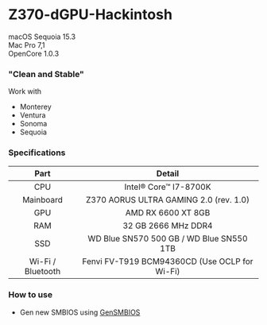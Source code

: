 # Z370-dGPU-Hackintosh
macOS Sequoia 15.3<br>
Mac Pro 7,1<br>
OpenCore 1.0.3<br>

### "Clean and Stable"
Work with 
- Monterey
- Ventura
- Sonoma
- Sequoia

### Specifications
|Part|Detail|
| :---: | :---: |
|CPU|Intel® Core™ I7-8700K|
|Mainboard|Z370 AORUS ULTRA GAMING 2.0 (rev. 1.0)|
|GPU|AMD RX 6600 XT 8GB|
|RAM|32 GB 2666 MHz DDR4|
|SSD|WD Blue SN570 500 GB / WD Blue SN550 1TB|
|Wi-Fi / Bluetooth|Fenvi FV-T919 BCM94360CD (Use OCLP for Wi-Fi)|

### How to use
- Gen new SMBIOS using [GenSMBIOS](https://github.com/corpnewt/GenSMBIOS)
